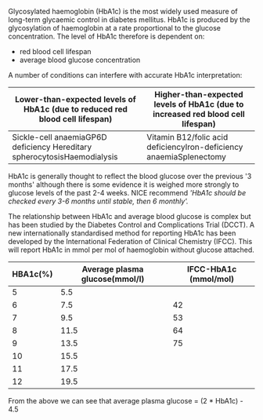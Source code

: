 Glycosylated haemoglobin (HbA1c) is the most widely used measure of long\-term glycaemic control in diabetes mellitus. HbA1c is produced by the glycosylation of haemoglobin at a rate proportional to the glucose concentration. The level of HbA1c therefore is dependent on:  
* red blood cell lifespan
* average blood glucose concentration

  
A number of conditions can interfere with accurate HbA1c interpretation:  
  


| **Lower\-than\-expected levels of HbA1c** (due to reduced red blood cell lifespan) | **Higher\-than\-expected levels of HbA1c** (due to increased red blood cell lifespan) |
| --- | --- |
| Sickle\-cell anaemiaGP6D deficiency Hereditary spherocytosisHaemodialysis | Vitamin B12/folic acid deficiencyIron\-deficiency anaemiaSplenectomy |

  
HbA1c is generally thought to reflect the blood glucose over the previous '3 months' although there is some evidence it is weighed more strongly to glucose levels of the past 2\-4 weeks. NICE recommend *'HbA1c should be checked every 3\-6 months until stable, then 6 monthly'.*  
  
The relationship between HbA1c and average blood glucose is complex but has been studied by the Diabetes Control and Complications Trial (DCCT). A new internationally standardised method for reporting HbA1c has been developed by the International Federation of Clinical Chemistry (IFCC). This will report HbA1c in mmol per mol of haemoglobin without glucose attached.  
  


| **HBA1c(%)** | **Average plasma glucose(mmol/l)** | **IFCC\-HbA1c (mmol/mol)** |
| --- | --- | --- |
| 5 | 5\.5 |
| 6 | 7\.5 | 42 |
| 7 | 9\.5 | 53 |
| 8 | 11\.5 | 64 |
| 9 | 13\.5 | 75 |
| 10 | 15\.5 |
| 11 | 17\.5 |
| 12 | 19\.5 |

  
From the above we can see that average plasma glucose \= (2 \* HbA1c) \- 4\.5